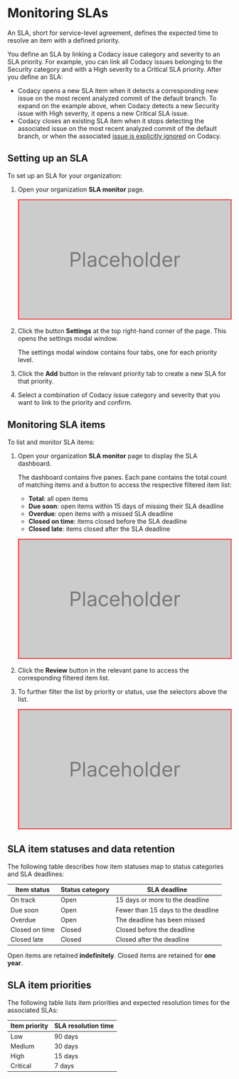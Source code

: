 <!--
TODO:
- Confirm that the SLA deadline for "due soon" is <= 15 days.
- Confirm that new issues on the *default branch* create new items.
- Dashboard, total: confirm whether we're listing all items or all open items.

Concepts:
- Define SLA item
- Define other SLA terminology as needed
- Confirm if each item in the item list is clickable to reveal details
-->

# Monitoring SLAs <!-- *** Concepts *** -->

An SLA, short for service-level agreement, defines the expected time to resolve an item with a defined priority.

You define an SLA by linking a Codacy issue category and severity to an SLA priority. For example, you can link all Codacy issues belonging to the Security category and with a High severity to a Critical SLA priority. After you define an SLA:

-   Codacy opens a new SLA item when it detects a corresponding new issue on the most recent analyzed commit of the default branch. To expand on the example above, when Codacy detects a new Security issue with High severity, it opens a new Critical SLA issue.
-   Codacy closes an existing SLA item when it stops detecting the associated issue on the most recent analyzed commit of the default branch, or when the associated [issue is explicitly ignored](../repositories/issues.md#ignoring-and-managing-issues) on Codacy.

<!-- *** Tasks *** -->
## Setting up an SLA

To set up an SLA for your organization:

1.  Open your organization **SLA monitor** page.

    ![Adding a repository](images/monitoring-slas-placeholder.png)

1.  Click the button **Settings** at the top right-hand corner of the page. This opens the settings modal window.

    The settings modal window contains four tabs, one for each priority level.

1.  Click the **Add** button in the relevant priority tab to create a new SLA for that priority.

1.  Select a combination of Codacy issue category and severity that you want to link to the priority and confirm.

## Monitoring SLA items

To list and monitor SLA items:

1.  Open your organization **SLA monitor** page to display the SLA dashboard.

    The dashboard contains five panes. Each pane contains the total count of matching items and a button to access the respective filtered item list:

    -   **Total**: all open items<!-- TODO confirm if we're listing all items or all open items -->
    -   **Due soon**: open items within 15 days of missing their SLA deadline
    -   **Overdue**: open items with a missed SLA deadline
    -   **Closed on time**: items closed before the SLA deadline
    -   **Closed late**: items closed after the SLA deadline

    ![Adding a repository](images/monitoring-slas-placeholder.png)

1.  Click the **Review** button in the relevant pane to access the corresponding filtered item list.

1.  To further filter the list by priority or status, use the selectors above the list.

    ![Adding a repository](images/monitoring-slas-placeholder.png)

<!-- *** Reference *** -->
## SLA item statuses and data retention

The following table describes how item statuses map to status categories and SLA deadlines:

| Item status    | Status category | SLA deadline                       |
|----------------|-----------------|------------------------------------|
| On track       | Open            | 15 days or more to the deadline    |
| Due soon       | Open            | Fewer than 15 days to the deadline |
| Overdue        | Open            | The deadline has been missed       |
| Closed on time | Closed          | Closed before the deadline         |
| Closed late    | Closed          | Closed after the deadline          |

Open items are retained **indefinitely**. Closed items are retained for **one year**.

## SLA item priorities

The following table lists item priorities and expected resolution times for the associated SLAs:

| Item priority | SLA resolution time |
|---------------|---------------------|
| Low           | 90 days             |
| Medium        | 30 days             |
| High          | 15 days             |
| Critical      | 7 days              |
